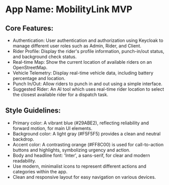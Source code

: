 # **App Name**: MobilityLink MVP

## Core Features:

- Authentication: User authentication and authorization using Keycloak to manage different user roles such as Admin, Rider, and Client.
- Rider Profile: Display the rider's profile information, punch-in/out status, and background check status.
- Real-time Map: Show the current location of available riders on an OpenStreetMap.
- Vehicle Telemetry: Display real-time vehicle data, including battery percentage and location.
- Punch In/Out: Allow riders to punch in and out using a simple interface.
- Suggested Rider: An AI tool which uses real-time rider location to select the closest available rider for a dispatch task.

## Style Guidelines:

- Primary color: A vibrant blue (#29ABE2), reflecting reliability and forward motion, for main UI elements.
- Background color: A light gray (#F5F5F5) provides a clean and neutral backdrop.
- Accent color: A contrasting orange (#FF8C00) is used for call-to-action buttons and highlights, symbolizing urgency and action.
- Body and headline font: 'Inter', a sans-serif, for clear and modern readability.
- Use modern, minimalist icons to represent different actions and categories within the app.
- Clean and responsive layout for easy navigation on various devices.